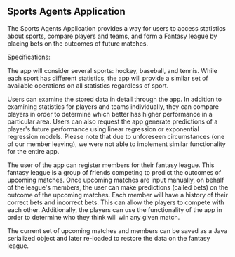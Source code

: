 ## Sports Agents Application

The Sports Agents Application provides a way for users to
access statistics about sports, compare players and teams,
and form a Fantasy league by placing bets on the outcomes of future
matches.

Specifications:

The app will consider several sports: hockey, baseball, and tennis.
While each sport has different statistics, the app will 
provide a similar set of available operations on 
all statistics regardless of sport.

Users can examine the stored 
data in detail through the app. 
In addition to examining statistics for
players and teams individually, they can compare players in order
to determine which better has higher performance in a particular
area. Users can also request the app 
generate predictions of a player's future performance using 
linear regression or exponential regression models. Please note that 
due to unforeseen circumstances (one of our member leaving), we were not
able to implement similar functionality for the entire app.

The user of the app can register members for their fantasy league.
This fantasy league is a group of friends competing to predict
the outcomes of upcoming matches. Once upcoming matches are
input manually, on behalf of the league's members, the user 
can make predictions (called
bets) on the outcome of the upcoming matches. 
Each member will
have a history of their correct bets and incorrect bets. This can allow
the players to compete with each other. Additionally, the players can
use the functionality of the app in order to determine who they think
will win any given match.

The current set of upcoming matches and members can be saved
as a Java serialized object and later re-loaded to
restore the data on the fantasy league.